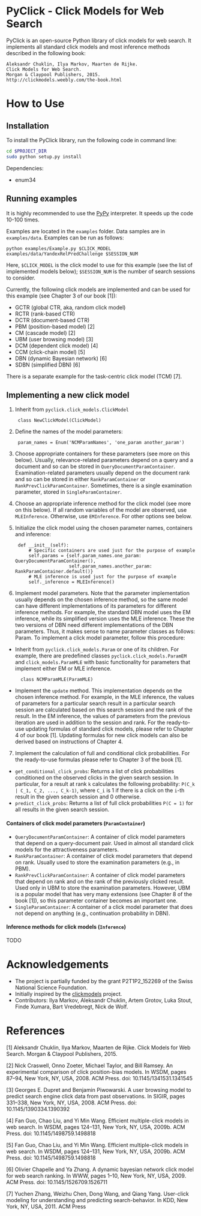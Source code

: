 PyClick - Click Models for Web Search
====

PyClick is an open-source Python library of click models for web search.
It implements all standard click models and most inference methods described in the following book:

```
Aleksandr Chuklin, Ilya Markov, Maarten de Rijke.
Click Models for Web Search.
Morgan & Claypool Publishers, 2015.
http://clickmodels.weebly.com/the-book.html
```
        

# How to Use

## Installation
To install the PyClick library, run the following code in command line:

```bash
cd $PROJECT_DIR
sudo python setup.py install
```

Dependencies:

* enum34


## Running examples
It is highly recommended to use the [PyPy](http://pypy.org/) interpreter.
It speeds up the code 10-100 times.

Examples are located in the ```examples``` folder.
Data samples are in ```examples/data```.
Examples can be run as follows:

```
python examples/Example.py $CLICK_MODEL examples/data/YandexRelPredChallenge $SESSION_NUM
```

Here, ```$CLICK_MODEL``` is the click model to use for this example (see the list of implemented models below);
```$SESSION_NUM``` is the number of search sessions to consider.

Currently, the following click models are implemented and can be used for this example
(see Chapter 3 of our book [1]):

* GCTR (global CTR, aka, random click model)
* RCTR (rank-based CTR)
* DCTR (document-based CTR)
* PBM (position-based model) [2]
* CM (cascade model) [2]
* UBM (user browsing model) [3]
* DCM (dependent click model) [4]
* CCM (click-chain model) [5]
* DBN (dynamic Bayesian network) [6]
* SDBN (simplified DBN) [6]

There is a separate example for the task-centric click model (TCM) [7].


## Implementing a new click model
1. Inherit from ```pyclick.click_models.ClickModel```
  
        class NewClickModel(ClickModel)

2. Define the names of the model parameters:

        param_names = Enum('NCMParamNames', 'one_param another_param')

3. Choose appropriate containers for these parameters (see more on this below).
Usually, relevance-related parameters depend on a query and a document
and so can be stored in ```QueryDocumentParamContainer```.
Examination-related parameters usually depend on the document rank
and so can be stored in either ```RankParamContainer``` or ```RankPrevClickParamContainer```.
Sometimes, there is a single examination parameter, stored in ```SingleParamContainer```.

4. Choose an appropriate inference method for the click model (see more on this below).
If all random variables of the model are observed, use ```MLEInference```.
Otherwise, use ```EMInference```. For other options see below.

5. Initialize the click model using the chosen parameter names, containers and inference:

        def __init__(self):
            # Specific containers are used just for the purpose of example
            self.params = {self.param_names.one_param: QueryDocumentParamContainer(),
                           self.param_names.another_param: RankParamContainer.default()}
            # MLE inference is used just for the purpose of example
            self._inference = MLEInference()
            
6. Implement model parameters.
Note that the parameter implementation usually depends on the chosen inference method,
so the same model can have different implementations of its parameters
for different inference methods.
For example, the standard DBN model uses the EM inference,
while its simplified version uses the MLE inference.
These the two versions of DBN need different implementations of the DBN parameters.
Thus, it makes sense to name parameter classes as follows: <ModelName>Param<InferenceName>.
To implement a click model parameter, follow this procedure:

* Inherit from ```pyclick.click_models.Param``` or one of its children.
For example, there are predefined classes ```pyclick.click_models.ParamEM```
and ```click_models.ParamMLE``` with basic functionality for parameters
that implement either EM or MLE inference.

        class NCMParamMLE(ParamMLE)
        
* Implement the ```update``` method.
This implementation depends on the chosen inference method.
For example, in the MLE inference,
the values of parameters for a particular search result in a particular search session are calculated
based on this search session and the rank of the result.
In the EM inference, the values of parameters from the previous iteration
are used in addition to the session and rank.
For the ready-to-use updating formulas of standard click models,
please refer to Chapter 4 of our book [1].
Updating formulas for new click models
can also be derived based on instructions of Chapter 4.

7. Implement the calculation of full and conditional click probabilities.
For the ready-to-use formulas please refer to Chapter 3 of the book [1].

  * ```get_conditional_click_probs```:
  Returns a list of click probabilities conditioned on the observed clicks in the given search session.
  In particular, for a result at rank ```k``` calculates the following probability:
  ```P(C_k | C_1, C_2, ..., C_k-1)```,
  where ```C_i``` is 1 if there is a click on the ```i```-th result in the given search session and 0 otherwise.
  * ```predict_click_probs```:
  Returns a list of full click probabilities ```P(C = 1)```
  for all results in the given search session.


#### Containers of click model parameters (```ParamContainer```)

* ```QueryDocumentParamContainer```: A container of click model parameters that depend on a query-document pair.
Used in almost all standard click models for the attractiveness parameters.
* ```RankParamContainer```: A container of click model parameters that depend on rank.
Usually used to store the examination parameters (e.g., in PBM).
* ```RankPrevClickParamContainer```: A container of click model parameters that depend on rank
and on the rank of the previously clicked result.
Used only in UBM to store the examination parameters.
However, UBM is a popular model that has very many extensions (see Chapter 8 of the book [1]),
so this parameter container becomes an important one.
* ```SingleParamContainer```: A container of a click model parameter that does not depend on anything
(e.g., continuation probability in DBN).


#### Inference methods for click models (```Inference```)
TODO


# Acknowledgements

* The project is partially funded by the grant P2T1P2\_152269 of the Swiss National Science Foundation.
* Initially inspired by the [clickmodels](https://github.com/varepsilon/clickmodels) project.
* Contributors: Ilya Markov, Aleksandr Chuklin, Artem Grotov, Luka Stout, Finde Xumara, Bart Vredebregt, Nick de Wolf.


# References
[1] Aleksandr Chuklin, Ilya Markov, Maarten de Rijke.
Click Models for Web Search.
Morgan & Claypool Publishers, 2015.

[2] Nick Craswell, Onno Zoeter, Michael Taylor, and Bill Ramsey. An experimental comparison of click position-bias models. In WSDM, pages 87–94, New York, NY, USA, 2008. ACM Press. doi: 10.1145/1341531.1341545

[3] Georges E. Dupret and Benjamin Piwowarski. A user browsing model to predict search engine click data from past observations. In SIGIR, pages 331–338, New York, NY, USA, 2008. ACM Press. doi: 10.1145/1390334.1390392

[4] Fan Guo, Chao Liu, and Yi Min Wang. Efficient multiple-click models in web search. In WSDM, pages 124–131, New York, NY, USA, 2009b. ACM Press. doi: 10.1145/1498759.1498818

[5] Fan Guo, Chao Liu, and Yi Min Wang. Efficient multiple-click models in web search. In WSDM, pages 124–131, New York, NY, USA, 2009b. ACM Press. doi: 10.1145/1498759.1498818

[6] Olivier Chapelle and Ya Zhang. A dynamic bayesian network click model for web search ranking. In WWW, pages 1–10, New York, NY, USA, 2009. ACM Press. doi: 10.1145/1526709.1526711

[7] Yuchen Zhang, Weizhu Chen, Dong Wang, and Qiang Yang. User-click modeling for understanding and predicting search-behavior. In KDD, New York, NY, USA, 2011. ACM Press
